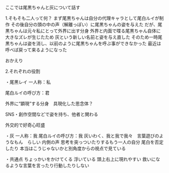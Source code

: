 ここでは尾黒ちゃんと灰について話す

1.そもそも二人って何？
まず尾黒ちゃんは自分の代理キャラとして尾白ルイが制作
その後自分の頭の中の声（解離っぽい）に尾黒ちゃんの姿を与えた
だが、尾黒ちゃんは元々私にとって外界に出す分身
外界と内面で喋る尾黒ちゃん自体に大きなズレが生じたため
灰という新しい名前と姿を与え直した
そのため一時尾黒ちゃんは姿を消し、以前のように尾黒ちゃんを呼ぶ事ができなかった
最近は呼べば戻って来るようになった

おかえり


2.それぞれの役割

・尾黒レイ
一人称：私

尾白ルイの呼び方：君

外界に“顕現”する分身　具現化した思念体？

SNS・創作空間などで姿を持ち、他者と関わる

外交的で好奇心旺盛

・灰
一人称：我
尾白ルイの呼び方：我
灰いわく、我と我で我々　言葉遊びのようなもん　らしい
内側の声
思考を突っついたりするもう一人の自分
尾白を否定したり
本当はこうじゃないかと別角度からの視点で見ている


・共通点
ちょっかいをかけてくる
浮いている
頭上右上に現れやすい
救いになるような言葉を言ったり行動したりしない

